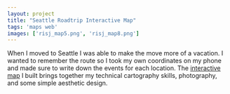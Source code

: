 ```yaml
---
layout: project
title: "Seattle Roadtrip Interactive Map"
tags: 'maps web'
images: ['risj_map5.png', 'risj_map8.png']
---
```


When I moved to Seattle I was able to make the move more of a vacation. I wanted to remember the route so I took my own coordinates on my phone and made sure to write down the events for each location. The [interactive map](http://www.mapsam.com/maps/roadtrip/) I built brings together my technical cartography skills, photography, and some simple aesthetic design.